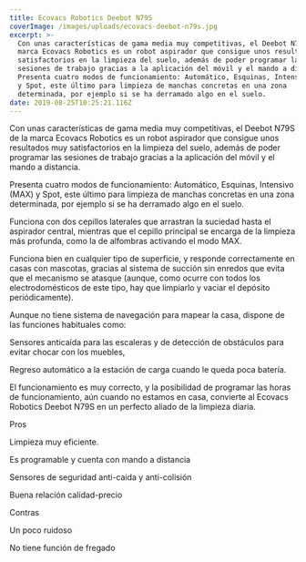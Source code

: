 ```yaml
---
title: Ecovacs Robotics Deebot N79S
coverImage: /images/uploads/ecovacs-deebot-n79s.jpg
excerpt: >-
  Con unas características de gama media muy competitivas, el Deebot N79S de la
  marca Ecovacs Robotics es un robot aspirador que consigue unos resultados muy
  satisfactorios en la limpieza del suelo, además de poder programar las
  sesiones de trabajo gracias a la aplicación del móvil y el mando a distancia. 
  Presenta cuatro modos de funcionamiento: Automático, Esquinas, Intensivo (MAX)
  y Spot, este último para limpieza de manchas concretas en una zona
  determinada, por ejemplo si se ha derramado algo en el suelo.
date: 2019-08-25T10:25:21.116Z
---
```

Con unas características de gama media muy competitivas, el Deebot N79S de la marca Ecovacs Robotics es un robot aspirador que consigue unos resultados muy satisfactorios en la limpieza del suelo, además de poder programar las sesiones de trabajo gracias a la aplicación del móvil y el mando a distancia.

Presenta cuatro modos de funcionamiento: Automático, Esquinas, Intensivo (MAX) y Spot, este último para limpieza de manchas concretas en una zona determinada, por ejemplo si se ha derramado algo en el suelo.



Funciona con dos cepillos laterales que arrastran la suciedad hasta el aspirador central, mientras que el cepillo principal se encarga de la limpieza más profunda, como la de alfombras activando el modo MAX.



Funciona bien en cualquier tipo de superficie, y responde correctamente en casas con mascotas, gracias al sistema de succión sin enredos que evita que el mecanismo se atasque (aunque, como ocurre con todos los electrodomésticos de este tipo, hay que limpiarlo y vaciar el depósito periódicamente).



Aunque no tiene sistema de navegación para mapear la casa, dispone de las funciones habituales como:



Sensores anticaída para las escaleras y de detección de obstáculos para evitar chocar con los muebles,

Regreso automático a la estación de carga cuando le queda poca batería.

El funcionamiento es muy correcto, y la posibilidad de programar las horas de funcionamiento, aún cuando no estamos en casa, convierte al Ecovacs Robotics Deebot N79S en un perfecto aliado de la limpieza diaria.



Pros

Limpieza muy eficiente.

Es programable y cuenta con mando a distancia

Sensores de seguridad anti-caida y anti-colisión

Buena relación calidad-precio

Contras

Un poco ruidoso

No tiene función de fregado
